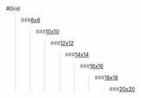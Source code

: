 #Grid

> ###[8x8](http://donsindrom.github.io/Grid/8/)
>> ###[10x10](http://donsindrom.github.io/Grid/10/)
>>> ###[12x12](http://donsindrom.github.io/Grid/)
>>>> ###[14x14](http://donsindrom.github.io/Grid/14/)
>>>>> ###[16x16](http://donsindrom.github.io/Grid/16/)
>>>>>> ###[18x18](http://donsindrom.github.io/Grid/18/)
>>>>>>> ###[20x20](http://donsindrom.github.io/Grid/20/)
